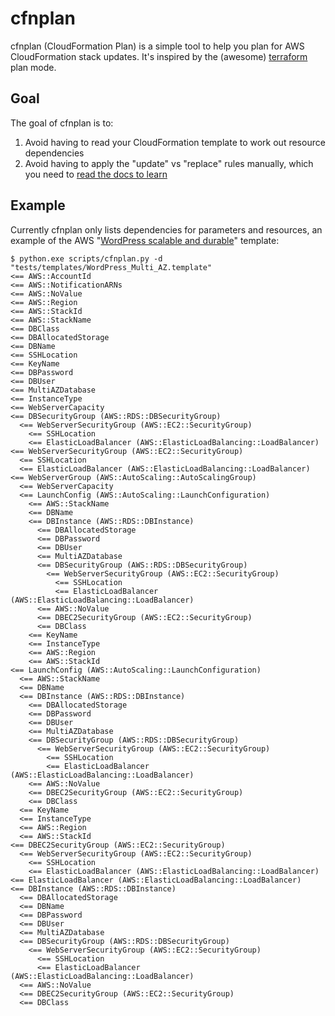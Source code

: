 # cfnplan
cfnplan (CloudFormation Plan) is a simple tool to help you plan for AWS CloudFormation stack updates. It's inspired
by the (awesome) [terraform](https://terraform.io/) plan mode.

## Goal
The goal of cfnplan is to:

 1. Avoid having to read your CloudFormation template to work out resource dependencies
 2. Avoid having to apply the "update" vs "replace" rules manually, which you need to [read the docs to learn](http://docs.aws.amazon.com/AWSCloudFormation/latest/UserGuide/using-cfn-updating-stacks.html)

## Example
Currently cfnplan only lists dependencies for parameters and resources, an example of the AWS "[WordPress scalable and durable](http://docs.aws.amazon.com/AWSCloudFormation/latest/UserGuide/sample-templates-applications-ap-southeast-2.html)" template:

```
$ python.exe scripts/cfnplan.py -d "tests/templates/WordPress_Multi_AZ.template"
<== AWS::AccountId
<== AWS::NotificationARNs
<== AWS::NoValue
<== AWS::Region
<== AWS::StackId
<== AWS::StackName
<== DBClass
<== DBAllocatedStorage
<== DBName
<== SSHLocation
<== KeyName
<== DBPassword
<== DBUser
<== MultiAZDatabase
<== InstanceType
<== WebServerCapacity
<== DBSecurityGroup (AWS::RDS::DBSecurityGroup)
  <== WebServerSecurityGroup (AWS::EC2::SecurityGroup)
    <== SSHLocation
    <== ElasticLoadBalancer (AWS::ElasticLoadBalancing::LoadBalancer)
<== WebServerSecurityGroup (AWS::EC2::SecurityGroup)
  <== SSHLocation
  <== ElasticLoadBalancer (AWS::ElasticLoadBalancing::LoadBalancer)
<== WebServerGroup (AWS::AutoScaling::AutoScalingGroup)
  <== WebServerCapacity
  <== LaunchConfig (AWS::AutoScaling::LaunchConfiguration)
    <== AWS::StackName
    <== DBName
    <== DBInstance (AWS::RDS::DBInstance)
      <== DBAllocatedStorage
      <== DBPassword
      <== DBUser
      <== MultiAZDatabase
      <== DBSecurityGroup (AWS::RDS::DBSecurityGroup)
        <== WebServerSecurityGroup (AWS::EC2::SecurityGroup)
          <== SSHLocation
          <== ElasticLoadBalancer (AWS::ElasticLoadBalancing::LoadBalancer)
      <== AWS::NoValue
      <== DBEC2SecurityGroup (AWS::EC2::SecurityGroup)
      <== DBClass
    <== KeyName
    <== InstanceType
    <== AWS::Region
    <== AWS::StackId
<== LaunchConfig (AWS::AutoScaling::LaunchConfiguration)
  <== AWS::StackName
  <== DBName
  <== DBInstance (AWS::RDS::DBInstance)
    <== DBAllocatedStorage
    <== DBPassword
    <== DBUser
    <== MultiAZDatabase
    <== DBSecurityGroup (AWS::RDS::DBSecurityGroup)
      <== WebServerSecurityGroup (AWS::EC2::SecurityGroup)
        <== SSHLocation
        <== ElasticLoadBalancer (AWS::ElasticLoadBalancing::LoadBalancer)
    <== AWS::NoValue
    <== DBEC2SecurityGroup (AWS::EC2::SecurityGroup)
    <== DBClass
  <== KeyName
  <== InstanceType
  <== AWS::Region
  <== AWS::StackId
<== DBEC2SecurityGroup (AWS::EC2::SecurityGroup)
  <== WebServerSecurityGroup (AWS::EC2::SecurityGroup)
    <== SSHLocation
    <== ElasticLoadBalancer (AWS::ElasticLoadBalancing::LoadBalancer)
<== ElasticLoadBalancer (AWS::ElasticLoadBalancing::LoadBalancer)
<== DBInstance (AWS::RDS::DBInstance)
  <== DBAllocatedStorage
  <== DBName
  <== DBPassword
  <== DBUser
  <== MultiAZDatabase
  <== DBSecurityGroup (AWS::RDS::DBSecurityGroup)
    <== WebServerSecurityGroup (AWS::EC2::SecurityGroup)
      <== SSHLocation
      <== ElasticLoadBalancer (AWS::ElasticLoadBalancing::LoadBalancer)
  <== AWS::NoValue
  <== DBEC2SecurityGroup (AWS::EC2::SecurityGroup)
  <== DBClass
```

